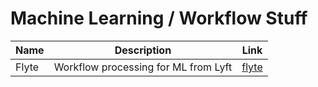 # Machine Learning / Workflow Stuff

| Name  |             Description              |            Link             |
| ----- | ------------------------------------ | --------------------------- |
| Flyte | Workflow processing for ML from Lyft | [flyte](https://flyte.org/) |
